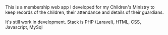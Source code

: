 This is a membership web app I developed for my Children's Ministry to keep records of the children, their attendance and details of their guardians.

It's still work in development.
Stack is PHP (Laravel), HTML, CSS, Javascript, MySql
